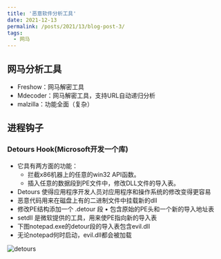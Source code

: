 ```yaml
---
title: '恶意软件分析工具'
date: 2021-12-13
permalink: /posts/2021/13/blog-post-3/
tags:
  - 网马
---
```


## 网马分析工具
+ Freshow：网马解密工具
+ Mdecoder：网马解密工具，支持URL自动递归分析
+ malzilla：功能全面（复杂）

## 进程钩子

### Detours Hook(Microsoft开发一个库)
+ 它具有两方面的功能：
  - 拦截x86机器上的任意的win32 API函数。
  - 插入任意的数据段到PE文件中，修改DLL文件的导入表。
+ Detours 使得应用程序开发人员对应用程序和操作系统的修改变得更容易
+ 恶意代码用来在磁盘上有的二进制文件中挂载新的dll
+ 修改PE结构添加一个 .detour 段 • 包含原始的PE头和一个新的导入地址表
+ setdll 是微软提供的工具，用来使PE指向新的导入表
+ 下图notepad.exe的detour段的导入表包含evil.dll
+ 无论notepad何时启动，evil.dll都会被加载

![detours](https://day0u.github.io/images/_posts/3/detours.png)


